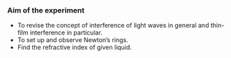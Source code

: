 ### Aim of the experiment
- To revise the concept of interference of light waves in general and thin-film interference in particular.
- To set up and observe Newton’s rings.
- Find the refractive index of given liquid.
